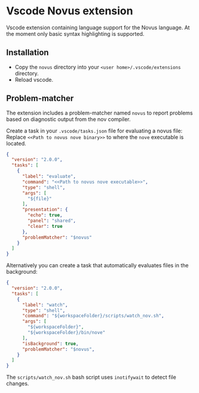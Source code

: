 # Vscode Novus extension

Vscode extension containing language support for the Novus language.
At the moment only basic syntax highlighting is supported.

## Installation
* Copy the `novus` directory into your `<user home>/.vscode/extensions` directory.
* Reload vscode.

## Problem-matcher
The extension includes a problem-matcher named `novus` to report problems based on diagnostic output
from the nov compiler.

Create a task in your `.vscode/tasks.json` file for evaluating a novus file:
Replace `<<Path to novus nove binary>>` to where the `nove` executable is located.
```json
{
  "version": "2.0.0",
  "tasks": [
    {
      "label": "evaluate",
      "command": "<<Path to novus nove executable>>",
      "type": "shell",
      "args": [
        "${file}"
      ],
      "presentation": {
        "echo": true,
        "panel": "shared",
        "clear": true
      },
      "problemMatcher": "$novus"
    }
  ]
}
```

Alternatively you can create a task that automatically evaluates files in the background:
```json
{
  "version": "2.0.0",
  "tasks": [
    {
      "label": "watch",
      "type": "shell",
      "command": "${workspaceFolder}/scripts/watch_nov.sh",
      "args": [
        "${workspaceFolder}",
        "${workspaceFolder}/bin/nove"
      ],
      "isBackground": true,
      "problemMatcher": "$novus",
    }
  ]
}
```
The `scripts/watch_nov.sh` bash script uses `inotifywait` to detect file changes.

